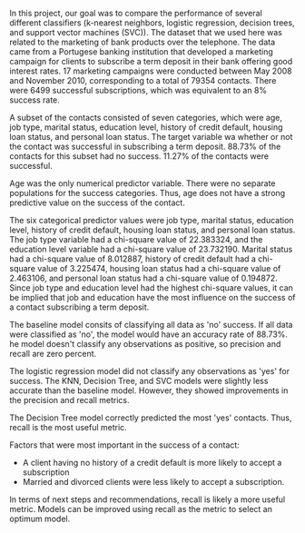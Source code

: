 In this project, our goal was to compare the performance of several different classifiers (k-nearest neighbors, logistic regression, decision trees, and support vector machines (SVC)). The dataset that we used here was related to the marketing of bank products over the telephone. The data came from a Portugese banking institution that developed a marketing campaign for clients to subscribe a term deposit in their bank offering good interest rates. 17 marketing campaigns were conducted between May 2008 and November 2010, corresponding to a total of 79354 contacts. There were 6499 successful subscriptions, which was equivalent to an 8% success rate.

A subset of the contacts consisted of seven categories, which were age, job type, marital status, education level, history of credit default, housing loan status, and personal loan status. The target variable wa whether or not the contact was successful in subscribing a term deposit. 88.73% of the contacts for this subset had no success. 11.27% of the contacts were successful.

Age was the only numerical predictor variable. There were no separate populations for the success categories. Thus, age does not have a strong predictive value on the success of the contact.

The six categorical predictor values were job type, marital status, education level, history of credit default, housing loan status, and personal loan status. The job type variable had a chi-square value of 22.383324, and the education level variable had a chi-square value of 23.732190. Marital status had a chi-square value of 8.012887, history of credit default had a chi-square value of 3.225474, housing loan status had a chi-square value of 2.463106, and personal loan status had a chi-square value of 0.194872. Since job type and education level had the highest chi-square values, it can be implied that job and education have the most influence on the success of a contact subscribing a term deposit.

The baseline model consits of classifying all data as 'no' success. If all data were classified as 'no', the model would have an accuracy rate of 88.73%. he model doesn't classify any observations as positive, so precision and recall are zero percent.

The logistic regression model did not classify any observations as 'yes' for success. The KNN, Decision Tree, and SVC models were slightly less accurate than the baseline model. However, they showed improvements in the precision and recall metrics.

The Decision Tree model correctly predicted the most 'yes' contacts. Thus, recall is the most useful metric.


Factors that were most important in the success of a contact:
- A client having no history of a credit default is more likely to accept a subscription
- Married and divorced clients were less likely to accept a subscription.

In terms of next steps and recommendations, recall is likely a more useful metric. Models can be improved using recall as the metric to select an optimum model.